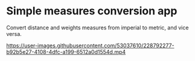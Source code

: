 # Simple measures conversion app

Convert distance and weights measures from imperial to metric, and vice versa.

https://user-images.githubusercontent.com/53037610/228792277-b92b5e27-4108-4dfc-a199-6512a0d1554d.mp4

